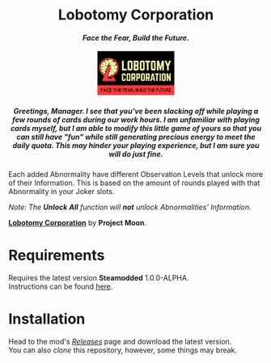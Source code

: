 <h1 align="center">Lobotomy Corporation</h1>
<h4 align="center"><i>Face the Fear, Build the Future.</i></h4>

<p align="center"><img src="assets/LobotomyCorporationLogo.png" style="width:30%" /></p>

<h5 align="center"><i>
Greetings, Manager. 
I see that you've been slacking off while playing a few rounds of cards during our work hours. 
I am unfamiliar with playing cards myself, but I am able to modify this little game of yours so that you can still have "fun" while still generating precious energy to meet the daily quota. 
This may hinder your playing experience, but I am sure you will do just fine.</i></h5>

Each added Abnormality have different Observation Levels that unlock more of their Information. 
This is based on the amount of rounds played with that Abnormality in your Joker slots.

*Note: The **Unlock All** function will **not** unlock Abnormalities' Information.*

**[Lobotomy Corporation](https://store.steampowered.com/app/568220/Lobotomy_Corporation__Monster_Management_Simulation/)** by **Project Moon**.

# Requirements
Requires the latest version **Steamodded** 1.0.0-ALPHA.  
Instructions can be found [here](https://github.com/Steamopollys/Steamodded/wiki/01.-Getting-started).

# Installation
Head to the mod's *[Releases](https://github.com/Mysthaps/LobotomyCorp/releases/latest)* page and download the latest version.  
You can also *clone* this repository, however, some things may break.